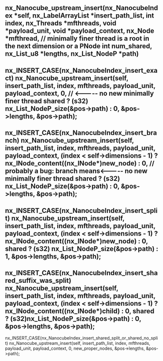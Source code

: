 nx_Nanocube_upstream_insert(nx_NanocubeIndex  *self,
                            nx_LabelArrayList *insert_path_list,
                            int               index,
                            nx_Threads        *mfthreads,
                            void              *payload_unit,
                            void              *payload_context,
                            nx_Node           *mfthread, // minimally finer thread is a root in the next dimension or a PNode
                            int               num_shared,
                            nx_List_u8        *lengths,
                            nx_List_NodeP     *path)
--
nx_INSERT_CASE(nx_NanocubeIndex_insert_exact)
        nx_Nanocube_upstream_insert(self,
                                    insert_path_list,
                                    index,
                                    mfthreads,
                                    payload_unit,
                                    payload_context,
                                    0,                     // <----- no new minimally finer thread 
                                    shared ? (s32) nx_List_NodeP_size(&pos->path) : 0,
                                    &pos->lengths,
                                    &pos->path);
--
nx_INSERT_CASE(nx_NanocubeIndex_insert_branch)
        nx_Nanocube_upstream_insert(self,
                                    insert_path_list,
                                    index,
                                    mfthreads,
                                    payload_unit,
                                    payload_context,
                                    (index < self->dimensions - 1) ? nx_INode_content((nx_INode*)new_node) : 0, // probably a bug: branch means<----- no new minimally finer thread 
                                    shared ? (s32) nx_List_NodeP_size(&pos->path) : 0,
                                    &pos->lengths,
                                    &pos->path);
--
nx_INSERT_CASE(nx_NanocubeIndex_insert_split)
        nx_Nanocube_upstream_insert(self,
                                    insert_path_list,
                                    index,
                                    mfthreads,
                                    payload_unit,
                                    payload_context,
                                    (index < self->dimensions - 1) ? nx_INode_content((nx_INode*)new_node) : 0,
                                    shared ? (s32) nx_List_NodeP_size(&pos->path) : 1,
                                    &pos->lengths,
                                    &pos->path);
--
nx_INSERT_CASE(nx_NanocubeIndex_insert_shared_suffix_was_split)
        nx_Nanocube_upstream_insert(self,
                                    insert_path_list,
                                    index,
                                    mfthreads,
                                    payload_unit,
                                    payload_context,
                                    (index < self->dimensions - 1) ? nx_INode_content((nx_INode*)child) : 0,
                                    shared ? (s32)nx_List_NodeP_size(&pos->path) : 0,
                                    &pos->lengths,
                                    &pos->path);
--
nx_INSERT_CASE(nx_NanocubeIndex_insert_shared_split_or_shared_no_split)
        nx_Nanocube_upstream_insert(self,
                                    insert_path_list,
                                    index,
                                    mfthreads,
                                    payload_unit,
                                    payload_context,
                                    0,
                                    new_proper_nodes,
                                    &pos->lengths,
                                    &pos->path);
